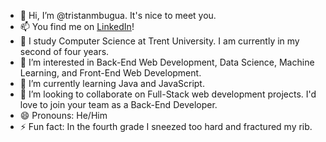 - 👋 Hi, I’m @tristanmbugua. It's nice to meet you.
- 📫 You find me on [LinkedIn](https://www.linkedin.com/in/tristan-m-7b0002239/)!
- 📖 I study Computer Science at Trent University. I am currently in my second of four years.
- 👀 I’m interested in Back-End Web Development, Data Science, Machine Learning, and Front-End Web Development.
- 🌱 I’m currently learning Java and JavaScript.
- 💞️ I’m looking to collaborate on Full-Stack web development projects. I'd love to join your team as a Back-End Developer.
- 😄 Pronouns: He/Him
- ⚡ Fun fact: In the fourth grade I sneezed too hard and fractured my rib.

<!---
tristanmbugua/tristanmbugua is a ✨ special ✨ repository because its `README.md` (this file) appears on your GitHub profile.
You can click the Preview link to take a look at your changes.
--->
